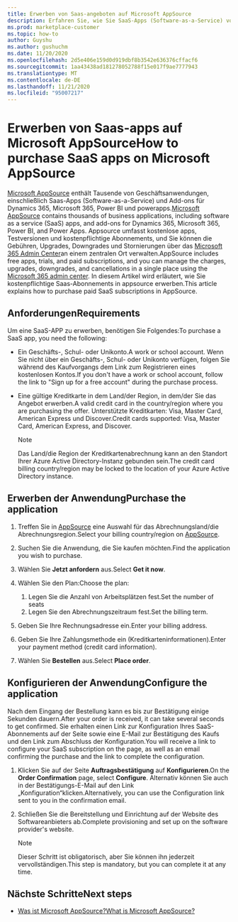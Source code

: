 ```yaml
---
title: Erwerben von Saas-angeboten auf Microsoft AppSource
description: Erfahren Sie, wie Sie SaaS-Apps (Software-as-a-Service) von Microsoft-Partnern auf Microsoft AppSource erwerben.
ms.prod: marketplace-customer
ms.topic: how-to
author: Guyshu
ms.author: gushuchm
ms.date: 11/20/2020
ms.openlocfilehash: 2d5e406e159d0d919dbf8b3542e636376cffacf6
ms.sourcegitcommit: 1aa43438ad181278052788f15e017f9ae7777943
ms.translationtype: MT
ms.contentlocale: de-DE
ms.lasthandoff: 11/21/2020
ms.locfileid: "95007217"
---
```

# <a name="how-to-purchase-saas-apps-on-microsoft-appsource"></a><span data-ttu-id="6aecd-103">Erwerben von Saas-apps auf Microsoft AppSource</span><span class="sxs-lookup"><span data-stu-id="6aecd-103">How to purchase SaaS apps on Microsoft AppSource</span></span>

<span data-ttu-id="6aecd-104">[Microsoft AppSource](https://appsource.microsoft.com/) enthält Tausende von Geschäftsanwendungen, einschließlich Saas-Apps (Software-as-a-Service) und Add-ons für Dynamics 365, Microsoft 365, Power BI und powerapps.</span><span class="sxs-lookup"><span data-stu-id="6aecd-104">[Microsoft AppSource](https://appsource.microsoft.com/) contains thousands of business applications, including software as a service (SaaS) apps, and add-ons for Dynamics 365, Microsoft 365, Power BI, and Power Apps.</span></span> <span data-ttu-id="6aecd-105">Appsource umfasst kostenlose apps, Testversionen und kostenpflichtige Abonnements, und Sie können die Gebühren, Upgrades, Downgrades und Stornierungen über das [Microsoft 365 Admin Center](/microsoft-365/admin/admin-overview/about-the-admin-center)an einem zentralen Ort verwalten.</span><span class="sxs-lookup"><span data-stu-id="6aecd-105">AppSource includes free apps, trials, and paid subscriptions, and you can manage the charges, upgrades, downgrades, and cancellations in a single place using the [Microsoft 365 admin center](/microsoft-365/admin/admin-overview/about-the-admin-center).</span></span> <span data-ttu-id="6aecd-106">In diesem Artikel wird erläutert, wie Sie kostenpflichtige Saas-Abonnements in appsource erwerben.</span><span class="sxs-lookup"><span data-stu-id="6aecd-106">This article explains how to purchase paid SaaS subscriptions in AppSource.</span></span>

## <a name="requirements"></a><span data-ttu-id="6aecd-107">Anforderungen</span><span class="sxs-lookup"><span data-stu-id="6aecd-107">Requirements</span></span>

<span data-ttu-id="6aecd-108">Um eine SaaS-APP zu erwerben, benötigen Sie Folgendes:</span><span class="sxs-lookup"><span data-stu-id="6aecd-108">To purchase a SaaS app, you need the following:</span></span>

- <span data-ttu-id="6aecd-109">Ein Geschäfts-, Schul- oder Unikonto.</span><span class="sxs-lookup"><span data-stu-id="6aecd-109">A work or school account.</span></span> <span data-ttu-id="6aecd-110">Wenn Sie nicht über ein Geschäfts-, Schul- oder Unikonto verfügen, folgen Sie während des Kaufvorgangs dem Link zum Registrieren eines kostenlosen Kontos.</span><span class="sxs-lookup"><span data-stu-id="6aecd-110">If you don't have a work or school account, follow the link to "Sign up for a free account" during the purchase process.</span></span>

- <span data-ttu-id="6aecd-111">Eine gültige Kreditkarte in dem Land/der Region, in dem/der Sie das Angebot erwerben.</span><span class="sxs-lookup"><span data-stu-id="6aecd-111">A valid credit card in the country/region where you are purchasing the offer.</span></span> <span data-ttu-id="6aecd-112">Unterstützte Kreditkarten: Visa, Master Card, American Express und Discover.</span><span class="sxs-lookup"><span data-stu-id="6aecd-112">Credit cards supported: Visa, Master Card, American Express, and Discover.</span></span>

    > [!Note]
    > <span data-ttu-id="6aecd-113">Das Land/die Region der Kreditkartenabrechnung kann an den Standort Ihrer Azure Active Directory-Instanz gebunden sein.</span><span class="sxs-lookup"><span data-stu-id="6aecd-113">The credit card billing country/region may be locked to the location of your Azure Active Directory instance.</span></span>

## <a name="purchase-the-application"></a><span data-ttu-id="6aecd-114">Erwerben der Anwendung</span><span class="sxs-lookup"><span data-stu-id="6aecd-114">Purchase the application</span></span>

1. <span data-ttu-id="6aecd-115">Treffen Sie in [AppSource](https://appsource.microsoft.com/) eine Auswahl für das Abrechnungsland/die Abrechnungsregion.</span><span class="sxs-lookup"><span data-stu-id="6aecd-115">Select your billing country/region on [AppSource](https://appsource.microsoft.com/).</span></span>
1. <span data-ttu-id="6aecd-116">Suchen Sie die Anwendung, die Sie kaufen möchten.</span><span class="sxs-lookup"><span data-stu-id="6aecd-116">Find the application you wish to purchase.</span></span>
1. <span data-ttu-id="6aecd-117">Wählen Sie **Jetzt anfordern** aus.</span><span class="sxs-lookup"><span data-stu-id="6aecd-117">Select **Get it now**.</span></span>
1. <span data-ttu-id="6aecd-118">Wählen Sie den Plan:</span><span class="sxs-lookup"><span data-stu-id="6aecd-118">Choose the plan:</span></span>

    1. <span data-ttu-id="6aecd-119">Legen Sie die Anzahl von Arbeitsplätzen fest.</span><span class="sxs-lookup"><span data-stu-id="6aecd-119">Set the number of seats</span></span>
    1. <span data-ttu-id="6aecd-120">Legen Sie den Abrechnungszeitraum fest.</span><span class="sxs-lookup"><span data-stu-id="6aecd-120">Set the billing term.</span></span>
    
1. <span data-ttu-id="6aecd-121">Geben Sie Ihre Rechnungsadresse ein.</span><span class="sxs-lookup"><span data-stu-id="6aecd-121">Enter your billing address.</span></span>
1. <span data-ttu-id="6aecd-122">Geben Sie Ihre Zahlungsmethode ein (Kreditkarteninformationen).</span><span class="sxs-lookup"><span data-stu-id="6aecd-122">Enter your payment method (credit card information).</span></span>    
1. <span data-ttu-id="6aecd-123">Wählen Sie **Bestellen** aus.</span><span class="sxs-lookup"><span data-stu-id="6aecd-123">Select **Place order**.</span></span>

## <a name="configure-the-application"></a><span data-ttu-id="6aecd-124">Konfigurieren der Anwendung</span><span class="sxs-lookup"><span data-stu-id="6aecd-124">Configure the application</span></span>

<span data-ttu-id="6aecd-125">Nach dem Eingang der Bestellung kann es bis zur Bestätigung einige Sekunden dauern.</span><span class="sxs-lookup"><span data-stu-id="6aecd-125">After your order is received, it can take several seconds to get confirmed.</span></span> <span data-ttu-id="6aecd-126">Sie erhalten einen Link zur Konfiguration Ihres SaaS-Abonnements auf der Seite sowie eine E-Mail zur Bestätigung des Kaufs und den Link zum Abschluss der Konfiguration.</span><span class="sxs-lookup"><span data-stu-id="6aecd-126">You will receive a link to configure your SaaS subscription on the page, as well as an email confirming the purchase and the link to complete the configuration.</span></span>

1. <span data-ttu-id="6aecd-127">Klicken Sie auf der Seite **Auftragsbestätigung** auf **Konfigurieren**.</span><span class="sxs-lookup"><span data-stu-id="6aecd-127">On the **Order Confirmation** page, select **Configure**.</span></span> <span data-ttu-id="6aecd-128">Alternativ können Sie auch in der Bestätigungs-E-Mail auf den Link „Konfiguration“klicken.</span><span class="sxs-lookup"><span data-stu-id="6aecd-128">Alternatively, you can use the Configuration link sent to you in the confirmation email.</span></span>
1. <span data-ttu-id="6aecd-129">Schließen Sie die Bereitstellung und Einrichtung auf der Website des Softwareanbieters ab.</span><span class="sxs-lookup"><span data-stu-id="6aecd-129">Complete provisioning and set up on the software provider's website.</span></span>

    > [!Note]
    > <span data-ttu-id="6aecd-130">Dieser Schritt ist obligatorisch, aber Sie können ihn jederzeit vervollständigen.</span><span class="sxs-lookup"><span data-stu-id="6aecd-130">This step is mandatory, but you can complete it at any time.</span></span>

## <a name="next-steps"></a><span data-ttu-id="6aecd-131">Nächste Schritte</span><span class="sxs-lookup"><span data-stu-id="6aecd-131">Next steps</span></span>

- [<span data-ttu-id="6aecd-132">Was ist Microsoft AppSource?</span><span class="sxs-lookup"><span data-stu-id="6aecd-132">What is Microsoft AppSource?</span></span>](appsource-overview.md)
